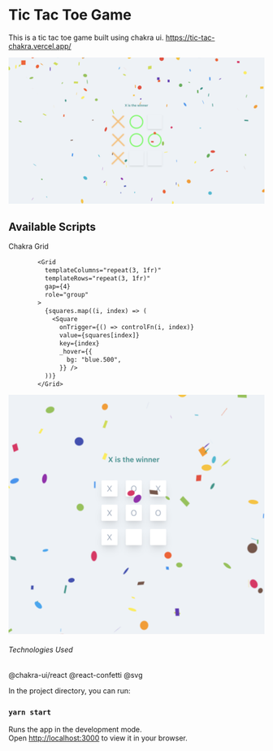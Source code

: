 # Tic Tac Toe Game 

This is a tic tac toe game built using chakra ui.
https://tic-tac-chakra.vercel.app/

![Tic toc chakra](https://github.com/konichar/tic-tac-toe-chakra/blob/main/tictakk.png?raw=true)



## Available Scripts

Chakra Grid

```
        <Grid
          templateColumns="repeat(3, 1fr)"
          templateRows="repeat(3, 1fr)"
          gap={4}
          role="group"
        >
          {squares.map((i, index) => (
            <Square
              onTrigger={() => controlFn(i, index)}
              value={squares[index]}
              key={index}
              _hover={{
                bg: "blue.500",
              }} />
          ))}
        </Grid>

```

![Tic tac](https://github.com/konichar/tic-tac-toe-chakra/blob/main/tictac.png?raw=true)


###### Technologies Used

@chakra-ui/react
@react-confetti
@svg

In the project directory, you can run:
### `yarn start`

Runs the app in the development mode.\
Open [http://localhost:3000](http://localhost:3000) to view it in your browser.


